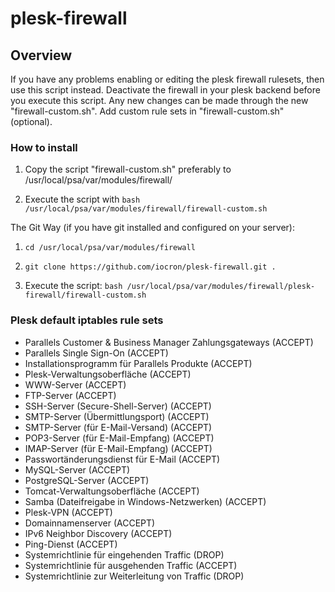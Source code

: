 # plesk-firewall

## Overview

If you have any problems enabling or editing the plesk firewall rulesets, then use this script instead. Deactivate the firewall in your plesk backend before you execute this script. Any new changes can be made through the new "firewall-custom.sh". Add custom rule sets in "firewall-custom.sh" (optional).

### How to install

1. Copy the script "firewall-custom.sh" preferably to /usr/local/psa/var/modules/firewall/

2. Execute the script with `bash /usr/local/psa/var/modules/firewall/firewall-custom.sh`

The Git Way (if you have git installed and configured on your server):

1. `cd /usr/local/psa/var/modules/firewall`

2. `git clone https://github.com/iocron/plesk-firewall.git .`

3. Execute the script: `bash /usr/local/psa/var/modules/firewall/plesk-firewall/firewall-custom.sh`

### Plesk default iptables rule sets

- Parallels Customer & Business Manager Zahlungsgateways (ACCEPT)
- Parallels Single Sign-On (ACCEPT)
- Installationsprogramm für Parallels Produkte (ACCEPT)
- Plesk-Verwaltungsoberfläche (ACCEPT)
- WWW-Server (ACCEPT)
- FTP-Server (ACCEPT)
- SSH-Server (Secure-Shell-Server) (ACCEPT)
- SMTP-Server (Übermittlungsport) (ACCEPT)
- SMTP-Server (für E-Mail-Versand) (ACCEPT)
- POP3-Server (für E-Mail-Empfang) (ACCEPT)
- IMAP-Server (für E-Mail-Empfang) (ACCEPT)
- Passwortänderungsdienst für E-Mail (ACCEPT)
- MySQL-Server (ACCEPT)
- PostgreSQL-Server (ACCEPT)
- Tomcat-Verwaltungsoberfläche (ACCEPT)
- Samba (Dateifreigabe in Windows-Netzwerken) (ACCEPT)
- Plesk-VPN (ACCEPT)
- Domainnamenserver (ACCEPT)
- IPv6 Neighbor Discovery (ACCEPT)
- Ping-Dienst (ACCEPT)
- Systemrichtlinie für eingehenden Traffic (DROP)
- Systemrichtlinie für ausgehenden Traffic (ACCEPT)
- Systemrichtlinie zur Weiterleitung von Traffic (DROP)
